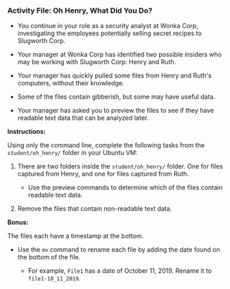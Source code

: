 ###  Activity File: Oh Henry, What Did You Do?
 
- You continue in your role as a security analyst at Wonka Corp, investigating the employees potentially selling secret recipes to Slugworth Corp.

- Your manager at Wonka Corp has identified two possible insiders who may be working with Slugworth Corp: Henry and Ruth.

- Your manager has quickly pulled some files from Henry and Ruth's computers, without their knowledge.

- Some of the files contain gibberish, but some may have useful data.

- Your manager has asked you to preview the files to see if they have readable text data that can be analyzed later.

**Instructions:**

Using only the command line, complete the following tasks from the `student/oh_henry/` folder in your Ubuntu VM:

  1. There are two folders inside the `student/oh_henry/` folder. One for files captured from Henry, and one for files captured from Ruth.

     * Use the preview commands to determine which of the files contain readable text data.

  3. Remove the files that contain non-readable text data.
    
**Bonus:**

  The files each have a timestamp at the bottom.

 * Use the `mv` command to rename each file by adding the date found on the bottom of the file.
 
   - For example, `File1` has a date of October 11, 2019. Rename it to `file1-10_11_2019`.
